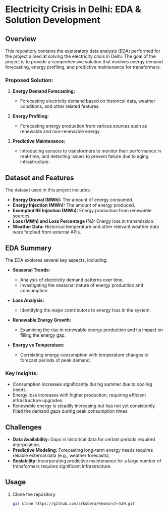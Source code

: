 # Electricity Crisis in Delhi: EDA & Solution Development

## Overview

This repository contains the exploratory data analysis (EDA) performed for the project aimed at solving the electricity crisis in Delhi. The goal of the project is to provide a comprehensive solution that involves energy demand forecasting, energy profiling, and predictive maintenance for transformers.

### Proposed Solution:

1. **Energy Demand Forecasting:** 
   - Forecasting electricity demand based on historical data, weather conditions, and other related features.
  
2. **Energy Profiling:**
   - Forecasting energy production from various sources such as renewable and non-renewable energy. 

3. **Predictive Maintenance:**
   - Introducing sensors to transformers to monitor their performance in real-time, and detecting issues to prevent failure due to aging infrastructure.

## Dataset and Features

The dataset used in this project includes:
- **Energy Drawal (MWh):** The amount of energy consumed.
- **Energy Injection (MWh):** The amount of energy produced.
- **Exempted RE Injection (MWh):** Energy production from renewable sources.
- **Loss (MWh) and Loss Percentage (%):** Energy loss in transmission.
- **Weather Data:** Historical temperature and other relevant weather data were fetched from external APIs.

## EDA Summary

The EDA explores several key aspects, including:

- **Seasonal Trends:**
  - Analysis of electricity demand patterns over time.
  - Investigating the seasonal nature of energy production and consumption.
  
- **Loss Analysis:**
  - Identifying the major contributors to energy loss in the system.
  
- **Renewable Energy Growth:**
  - Examining the rise in renewable energy production and its impact on filling the energy gap.

- **Energy vs Temperature:**
  - Correlating energy consumption with temperature changes to forecast periods of peak demand.

### Key Insights:
- Consumption increases significantly during summer due to cooling needs.
- Energy loss increases with higher production, requiring efficient infrastructure upgrades.
- Renewable energy is steadily increasing but has not yet consistently filled the demand gaps during peak consumption times.

## Challenges

- **Data Availability:** Gaps in historical data for certain periods required interpolation.
- **Predictive Modeling:** Forecasting long-term energy needs requires reliable external data (e.g., weather forecasts).
- **Scalability:** Incorporating predictive maintenance for a large number of transformers requires significant infrastructure.

## Usage

1. Clone the repository:

   ```bash
   git clone https://github.com/arkobera/Research-SIH.git
